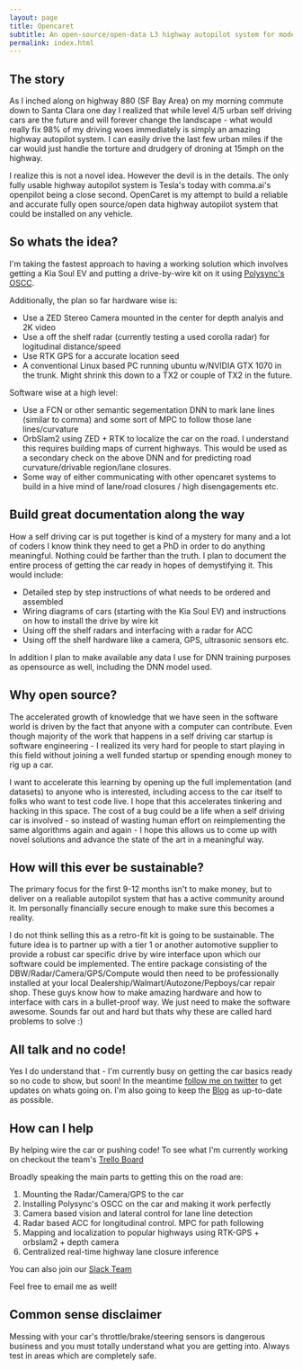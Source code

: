 ```yaml
---
layout: page
title: Opencaret
subtitle: An open-source/open-data L3 highway autopilot system for modern cars. Initially being perfected on the Kia Soul EV
permalink: index.html
---
```


## The story
As I inched along on highway 880 (SF Bay Area) on my morning commute down to Santa Clara one day I realized that while level 4/5 urban self driving cars are the future and will forever change the landscape - what would really fix 98% of my driving woes immediately is simply an amazing highway autopilot system. I can easily drive the last few urban miles if the car would just handle the torture and drudgery of droning at 15mph on the highway.

I realize this is not a novel idea. However the devil is in the details. The only fully usable highway autopilot system is Tesla's today with comma.ai's openpilot being a close second. OpenCaret is my attempt to build a reliable and accurate fully open source/open data highway autopilot system that could be installed on any vehicle. 

## So whats the idea?
I'm taking the fastest approach to having a working solution which involves getting a Kia Soul EV and putting a drive-by-wire kit on it using [Polysync's OSCC](https://github.com/PolySync/oscc).

Additionally, the plan so far hardware wise is:
- Use a ZED Stereo Camera mounted in the center for depth analyis and 2K video
- Use a off the shelf radar (currently testing a used corolla radar) for logitudinal distance/speed
- Use RTK GPS for a accurate location seed
- A conventional Linux based PC running ubuntu w/NVIDIA GTX 1070 in the trunk. Might shrink this down to a TX2 or couple of TX2 in the future.

Software wise at a high level:
- Use a FCN or other semantic segementation DNN to mark lane lines (similar to comma) and some sort of MPC to follow those lane lines/curvature
- OrbSlam2 using ZED + RTK to localize the car on the road. I understand this requires building maps of current highways. This would be used as a secondary check on the above DNN and for predicting road curvature/drivable region/lane closures.
- Some way of either communicating with other opencaret systems to build in a hive mind of lane/road closures / high disengagements etc.

## Build great documentation along the way
How a self driving car is put together is kind of a mystery for many and a lot of coders I know think they need to get a PhD in order to do anything meaningful. Nothing could be farther than the truth. I plan to document the entire process of getting the car ready in hopes of demystifying it. This would include:

- Detailed step by step instructions of what needs to be ordered and assembled
- Wiring diagrams of cars (starting with the Kia Soul EV) and instructions on how to install the drive by wire kit
- Using off the shelf radars and interfacing with a radar for ACC
- Using off the shelf hardware like a camera, GPS, ultrasonic sensors etc.


In addition I plan to make available any data I use for DNN training purposes as opensource as well, including the DNN model used.

## Why open source?
The accelerated growth of knowledge that we have seen in the software world is driven by the fact that anyone with a computer can contribute. Even though majority of the work that happens in a self driving car startup is software engineering - I realized its very hard for people to start playing in this field without joining a well funded startup or spending enough money to rig up a car.

I want to accelerate this learning by opening up the full implementation (and datasets) to anyone who is interested, including access to the car itself to folks who want to test code live. I hope that this accelerates tinkering and hacking in this space. The cost of a bug could be a life when a self driving car is involved - so instead of wasting human effort on reimplementing the same algorithms again and again - I hope this allows us to come up with novel solutions and advance the state of the art in a meaningful way.

## How will this ever be sustainable?
The primary focus for the first 9-12 months isn't to make money, but to deliver on a realiable autopilot system that has a active community around it. Im personally financially secure enough to make sure this becomes a reality.

I do not think selling this as a retro-fit kit is going to be sustainable. The future idea is to partner up with a tier 1 or another automotive supplier to provide a robust car specific drive by wire interface upon which our software could be implemented. The entire package consisting of the DBW/Radar/Camera/GPS/Compute would then need to be professionally installed at your local Dealership/Walmart/Autozone/Pepboys/car repair shop. These guys know how to make amazing hardware and how to interface with cars in a bullet-proof way. We just need to make the software awesome. Sounds far out and hard but thats why these are called hard problems to solve :)

## All talk and no code!
Yes I do understand that - I'm currently busy on getting the car basics ready so no code to show, but soon! In the meantime [follow me on twitter](https://twitter.com/faraz_r_khan) to get updates on whats going on. I'm also going to keep the [Blog](/opencaret/blog) as up-to-date as possible.


## How can I help
By helping wire the car or pushing code! To see what I'm currently working on checkout the team's [Trello Board](https://trello.com/opencaret)

Broadly speaking the main parts to getting this on the road are:

1. Mounting the Radar/Camera/GPS to the car
2. Installing Polysync's OSCC on the car and making it work perfectly
3. Camera based vision and lateral control for lane line detection
4. Radar based ACC for longitudinal control. MPC for path following
5. Mapping and localization to popular highways using RTK-GPS + orbslam2 + depth camera 
6. Centralized real-time highway lane closure inference

You can also join our [Slack Team](https://join.slack.com/t/opencaret/shared_invite/enQtMzU1OTQ2NjY0MTgyLTlhY2JmYTlkYTg4ZGIyNDYzMjFhNWMxNjlmZGFiYTI1MTIyZjA0ODNhMzI5ZDUxYTQ3MWFjYWQ0YzQxZGE1ZjA)

Feel free to email me as well!

## Common sense disclaimer
Messing with your car's throttle/brake/steering sensors is dangerous business and you must totally understand what you are getting into. Always test in areas which are completely safe.

